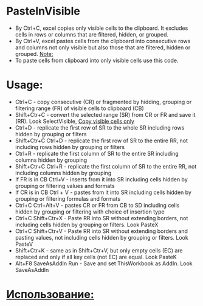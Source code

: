 # PasteInVisible
* By Ctrl+C, excel copies only visible cells to the clipboard. It excludes cells in rows or columns that are filtered, hidden, or grouped.
* By Ctrl+V, excel pastes cells from the clipboard into consecutive rows and columns not only visible but also those that are filtered, hidden or grouped. [Note:](https://support.microsoft.com/en-us/office/copy-visible-cells-only-6e3a1f01-2884-4332-b262-8b814412847e#:~:text=Note%3A%C2%A0Excel%20pastes%20the%20copied%20data%20into%20consecutive%20rows%20or%20columns.)
* To paste cells from clipboard into only visible cells use this code.
# Usage: 
* Ctrl+C - copy consecutive (CR) or fragmented by hidding, grouping or filtering range (FR) of visible cells to clipboard (CB)
* Shift+Ctr+C - convert the selected range (SR) from CR or FR and save it (RR). Look SelectVisible, [Copy visible cells only](https://support.microsoft.com/en-us/office/copy-visible-cells-only-6e3a1f01-2884-4332-b262-8b814412847e)
* Ctrl+D - replicate the first row of SR to the whole SR including rows hidden by grouping or filters
* Shift+Ctr+C Ctrl+D - replicate the first row of SR to the entire RR, not including rows hidden by grouping or filters
* Ctrl+R - replicate the first column of SR to the entire SR including columns hidden by grouping
* Shift+Ctr+C Ctrl+R - replicate the first column of SR to the entire RR, not including columns hidden by grouping
* If FR is in CB Ctrl+V - inserts from it into SR including cells hidden by grouping or filtering values and formats
* If CR is in CB Ctrl + V - pastes from it into SR including cells hidden by grouping or filtering formulas and formats
* Ctrl+C Ctrl+Alt+V - pastes CR or FR from CB to SD including cells hidden by grouping or filtering with choice of insertion type
* Ctrl+C Shift+Ctr+X - Paste RR into SR without extending borders, not including cells hidden by grouping or filters. Look PasteX
* Ctrl+C Shift+Ctr+V - Paste RR into SR without extending borders and pasting values, not including cells hidden by grouping or filters. Look PasteV
* Shift+Ctr+K -  same as in Shift+Ctr+V, but only empty cells (EC) are replaced and only if all key cells (not EC) are equal. Look PasteK
* Alt+F8 SaveAsAddIn Run - Save and set ThisWorkbook as AddIn. Look SaveAsAddIn
# [Использование:](https://github.com/abakum/PasteInVisible/blob/master/usage.rus.txt)
